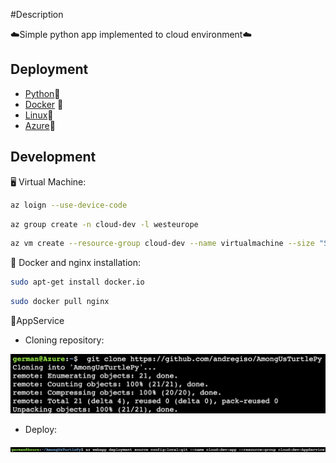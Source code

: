 #Description

☁️Simple python app implemented to cloud environment☁️

## Deployment

- [Python](https://www.python.org/downloads/)🐍
- [Docker](https://www.docker.com/) 🐋
- [Linux](https://ubuntu.com/download)🐧
- [Azure](https://docs.microsoft.com/pl-pl/cli/azure/install-azure-cli-macos)🗽

## Development

🖥️ Virtual Machine:
```bash
az loign --use-device-code
```
```bash
az group create -n cloud-dev -l westeurope
```
```bash
az vm create --resource-group cloud-dev --name virtualmachine --size "Standard_B1ls" --image "Canonical:0001-com-ubuntu-server-focal:20_04-lts-gen2:latest" --public-ip-sku Standard --admin-username ubuntu
```

💾 Docker and nginx installation:
```bash
sudo apt-get install docker.io
```
```bash
sudo docker pull nginx
```


📱AppService

- Cloning repository:

![](https://github.com/andregiso/cloud-dev/blob/main/images/src1.png)


- Deploy:

![](https://github.com/andregiso/cloud-dev/blob/main/images/src2.png)
